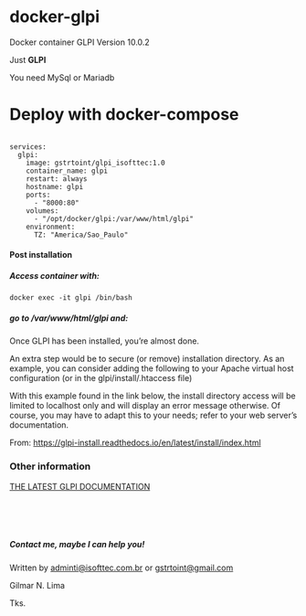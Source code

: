 # docker-glpi
Docker container GLPI Version 10.0.2

<p> Just <b>GLPI</b></p>

<p> You need MySql or Mariadb</p>

<h1> Deploy with docker-compose </h1>

<pre><code>
services:
  glpi:
    image: gstrtoint/glpi_isofttec:1.0
    container_name: glpi
    restart: always
    hostname: glpi
    ports:
      - "8000:80"
    volumes:
      - "/opt/docker/glpi:/var/www/html/glpi"
    environment:
      TZ: "America/Sao_Paulo"
</code></pre>

<h4>Post installation</h4>
<h5>Access container with:</h5> <code>docker exec -it glpi /bin/bash</code><h5>go to /var/www/html/glpi and:</h5>

Once GLPI has been installed, you’re almost done.

An extra step would be to secure (or remove) installation directory. As an example, you can consider adding the following to your Apache virtual host configuration (or in the glpi/install/.htaccess file)

With this example found in the link below, the install directory access will be limited to localhost only and will display an error message otherwise. Of course, you may have to adapt this to your needs; refer to your web server’s documentation.

<p>From: <a href="https://glpi-install.readthedocs.io/en/latest/install/index.html"> https://glpi-install.readthedocs.io/en/latest/install/index.html </a></p>

<h3>Other information</h3>
<p><a href="https://glpi-project.org/documentation"> THE LATEST GLPI DOCUMENTATION </a></p>
</br>
</br>
</br>
<h5>Contact me, maybe I can help you!</h5>

Written by  adminti@isofttec.com.br or gstrtoint@gmail.com

Gilmar N. Lima
<p>Tks.</p>
